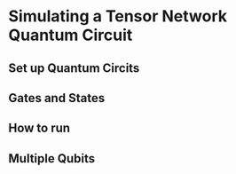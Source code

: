 # Simulating a Tensor Network Quantum Circuit

## Set up Quantum Circits

## Gates and States

## How to run 

## Multiple Qubits
